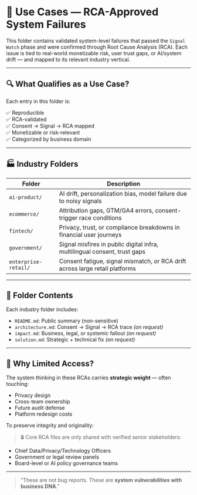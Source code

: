 # 🧩 Use Cases — RCA-Approved System Failures

This folder contains validated system-level failures that passed the `Signal Watch` phase and were confirmed through Root Cause Analysis (RCA). Each issue is tied to real-world monetizable risk, user trust gaps, or AI/system drift — and mapped to its relevant industry vertical.

---

## 🔍 What Qualifies as a Use Case?

Each entry in this folder is:

✅ Reproducible  
✅ RCA-validated  
✅ Consent → Signal → RCA mapped  
✅ Monetizable or risk-relevant  
✅ Categorized by business domain

---

## 🏭 Industry Folders

| Folder           | Description                                                              |
|------------------|--------------------------------------------------------------------------|
| `ai-product/`      | AI drift, personalization bias, model failure due to noisy signals        |
| `ecommerce/`       | Attribution gaps, GTM/GA4 errors, consent-trigger race conditions         |
| `fintech/`         | Privacy, trust, or compliance breakdowns in financial user journeys       |
| `government/`      | Signal misfires in public digital infra, multilingual consent, trust gaps |
| `enterprise-retail/` | Consent fatigue, signal mismatch, or RCA drift across large retail platforms |

---

## 📁 Folder Contents

Each industry folder includes:

- `README.md`: Public summary (non-sensitive)
- `architecture.md`: Consent → Signal → RCA trace *(on request)*
- `impact.md`: Business, legal, or systemic fallout *(on request)*
- `solution.md`: Strategic + technical fix *(on request)*

---

## 🔐 Why Limited Access?

The system thinking in these RCAs carries **strategic weight** — often touching:

- Privacy design
- Cross-team ownership
- Future audit defense
- Platform redesign costs

To preserve integrity and originality:

> 🔒 Core RCA files are only shared with verified senior stakeholders:
- Chief Data/Privacy/Technology Officers  
- Government or legal review panels  
- Board-level or AI policy governance teams

---

> “These are not bug reports. These are **system vulnerabilities with business DNA**.”